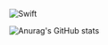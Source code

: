 ![Swift](https://img.shields.io/badge/swift-F54A2A?style=for-the-badge&logo=swift&logoColor=white) 

![Anurag's GitHub stats](https://github-readme-stats.vercel.app/api?username=Jamminssssss&show_icons=true&theme=radical)
